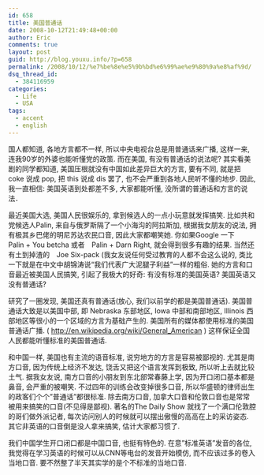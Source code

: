 ```yaml
---
id: 658
title: 美国普通话
date: 2008-10-12T21:49:48+00:00
author: Eric
comments: true
layout: post
guid: http://blog.youxu.info/?p=658
permalink: /2008/10/12/%e7%be%8e%e5%9b%bd%e6%99%ae%e9%80%9a%e8%af%9d/
dsq_thread_id:
  - 384116959
categories:
  - Life
  - USA
tags:
  - accent
  - english
---
```

国人都知道, 各地方言都不一样, 所以中央电视台总是用普通话来广播, 这样一来, 连我90岁的外婆也能听懂党的政策. 而在美国, 有没有普通话的说法呢? 其实看美剧的同学都知道, 美国压根就没有中国如此差异巨大的方言, 要有不同, 就是把 coke 说成 pop, 把 this 说成 dis 罢了, 也不会严重到各地人民听不懂的地步. 因此, 我一直相信: 美国英语到处都差不多, 大家都能听懂, 没所谓的普通话和方言的说法．　

最近美国大选, 美国人民很娱乐的, 拿到候选人的一点小玩意就发挥搞笑. 比如共和党候选人Palin, 来自与俄罗斯隔了一个小海沟的阿拉斯加, 根据我女朋友的说法, 拥有极其乡巴佬的明尼苏达农民口音, 因此大家都嘲笑她. 你如果Google 一下　Palin + You betcha 或者　Palin + Darn Right, 就会得到很多有趣的结果. 当然还有土到掉渣的　Joe Six-pack (我女友说任何受过教育的人都不会这么说的, 类比一下就是在中文中胡锦涛说“我们代表广大泥腿子利益”一样的粗俗. 她的方言和口音最近被美国人民搞笑, 引起了我极大的好奇: 有没有标准的美国英语? 美国英语又没有普通话?

研究了一圈发现, 美国还真有普通话(放心, 我们以前学的都是美国普通话). 美国普通话大致是以美国中部, 即 Nebraska 东部地区, Iowa 中部和南部地区, Illinois 西部地区等很小的一个区域的方言为基础产生的. 美国所有的媒体都使用标准的美国普通话广播. ( http://en.wikipedia.org/wiki/General_American ) 这样保证全国人民都能听懂标准的美国普通话. 

和中国一样, 美国也有主流的语音标准, 说穷地方的方言是容易被鄙视的. 尤其是南方口音, 因为传统上经济不发达, 饶舌又把这个语言发挥到极致, 所以听上去就比较土气. 据我女友说, 南方口音的小朋友到东北部常春藤上学, 因为开口闭口基本都是鼻音, 会严重的被嘲笑. 不过四年的训练会改变掉很多口音, 所以华盛顿的律师出生的政客们个个&#8221;普通话&#8221;都很标准. 除去南方口音, 加拿大口音和伦敦口音也是常常被用来搞笑的口音(不见得是鄙视). 著名的The Daily Show 就找了一个满口伦敦腔的哥们做外派记者, 每次访问别人的时候就可以摆出傲慢的高高在上的采访姿态. 其它非英语的口音倒是没人拿来搞笑, 估计大家都习惯了. 

我们中国学生开口闭口都是中国口音, 也挺有特色的. 在意&#8221;标准英语&#8221;发音的各位, 我觉得在学习英语的时候可以从CNN等电台的发音开始模仿, 而不应该过多的卷入当地口音. 要不然整了半天其实学的是个不标准的当地口音.